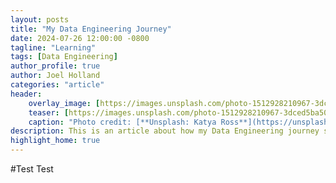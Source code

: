 ```yaml
---
layout: posts
title: "My Data Engineering Journey"
date: 2024-07-26 12:00:00 -0800
tagline: "Learning"
tags: [Data Engineering]
author_profile: true
author: Joel Holland
categories: "article"
header:
    overlay_image: [https://images.unsplash.com/photo-1512928210967-3dced5ba507b](https://unsplash.com/photos/a-person-is-writing-on-a-laptop-on-a-desk-Mx-u0nHMxjs)
    teaser: [https://images.unsplash.com/photo-1512928210967-3dced5ba507b](https://unsplash.com/photos/a-person-is-writing-on-a-laptop-on-a-desk-Mx-u0nHMxjs)
    caption: "Photo credit: [**Unsplash: Katya Ross**](https://unsplash.com/@katya)"
description: This is an article about how my Data Engineering journey started and what my next steps are
highlight_home: true
---
```


#Test
Test
